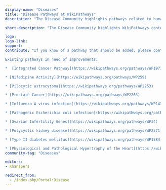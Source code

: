 ```yaml
---
display-name: "Diseases"
title: "Disease Pathways at WikiPathways"
description: "The Disease Community highlights pathways related to human disease, and is designed as a central organizing point for exploring, curating and expanding the collection of disease pathways."

short-description: "The Disease Community highlights WikiPathways content related to human disease, and is designed as a central organizing point for exploring, curating and expanding the collection of disease pathways."

logo: 
logo-link: 
support: 
contribute: "If you know of a pathway that should be added, please contact the administrator. Suggested topics for additional pathways include endocrine and metabolic disease, infectious disease, addiction, immune system disease and neurodevelopmental disorders. 

Existing pathways in need of improvements:

*  [Integrated Cancer Pathway](https://wikipathways.org/pathways/WP1971)

* [Nifedipine Activity](https://wikipathways.org/pathways/WP259)

* [Pilocytic astrocytoma](https://wikipathways.org/pathways/WP2253)

* [Prostate Cancer](https://wikipathways.org/pathways/WP2263)

* [Influenza A virus infection](https://wikipathways.org/pathways/WP1438) 

* [Pathogenic Escherichia coli infection](https://wikipathways.org/pathways/WP2272)

* [Ovarian Infertility Genes](https://wikipathways.org/pathways/WP34)

* [Polycystic kidney disease](https://wikipathways.org/pathways/WP2571)

* [Type II diabetes mellitus](https://wikipathways.org/pathways/WP1584)

* [Physiological and Pathological Hypertrophy of the Heart](https://wikipathways.org/pathways/WP1528)"
community-tag: "Diseases"

editors:
- Khanspers

redirect_from:
  - /index.php/Portal:Disease 
---
```

